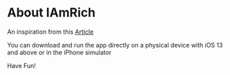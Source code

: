 # About IAmRich

An inspiration from this [Article](https://en.wikipedia.org/wiki/I_Am_Rich)

You can download and run the app directly on a physical device with iOS 13 and above or in the iPhone simulator

Have Fun!
